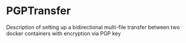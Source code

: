# PGPTransfer
Description of setting up a bidirectional multi-file transfer between two docker containers with encryption via PGP key
